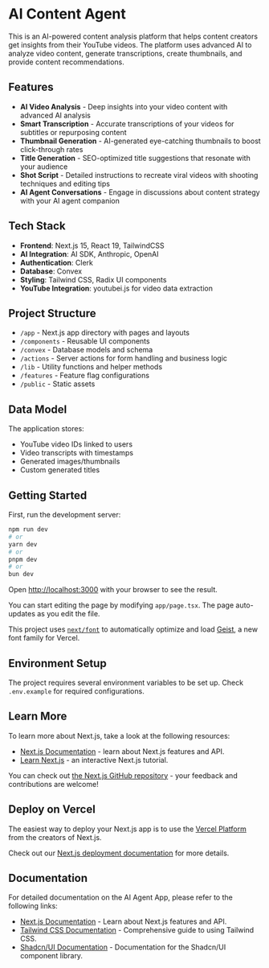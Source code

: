 # AI Content Agent

This is an AI-powered content analysis platform that helps content creators get insights from their YouTube videos. The platform uses advanced AI to analyze video content, generate transcriptions, create thumbnails, and provide content recommendations.

## Features

- **AI Video Analysis** - Deep insights into your video content with advanced AI analysis
- **Smart Transcription** - Accurate transcriptions of your videos for subtitles or repurposing content
- **Thumbnail Generation** - AI-generated eye-catching thumbnails to boost click-through rates
- **Title Generation** - SEO-optimized title suggestions that resonate with your audience
- **Shot Script** - Detailed instructions to recreate viral videos with shooting techniques and editing tips
- **AI Agent Conversations** - Engage in discussions about content strategy with your AI agent companion

## Tech Stack

- **Frontend**: Next.js 15, React 19, TailwindCSS
- **AI Integration**: AI SDK, Anthropic, OpenAI
- **Authentication**: Clerk
- **Database**: Convex
- **Styling**: Tailwind CSS, Radix UI components
- **YouTube Integration**: youtubei.js for video data extraction

## Project Structure

- `/app` - Next.js app directory with pages and layouts
- `/components` - Reusable UI components
- `/convex` - Database models and schema
- `/actions` - Server actions for form handling and business logic
- `/lib` - Utility functions and helper methods
- `/features` - Feature flag configurations
- `/public` - Static assets

## Data Model

The application stores:

- YouTube video IDs linked to users
- Video transcripts with timestamps
- Generated images/thumbnails
- Custom generated titles

## Getting Started

First, run the development server:

```bash
npm run dev
# or
yarn dev
# or
pnpm dev
# or
bun dev
```

Open [http://localhost:3000](http://localhost:3000) with your browser to see the result.

You can start editing the page by modifying `app/page.tsx`. The page auto-updates as you edit the file.

This project uses [`next/font`](https://nextjs.org/docs/app/building-your-application/optimizing/fonts) to automatically optimize and load [Geist](https://vercel.com/font), a new font family for Vercel.

## Environment Setup

The project requires several environment variables to be set up. Check `.env.example` for required configurations.

## Learn More

To learn more about Next.js, take a look at the following resources:

- [Next.js Documentation](https://nextjs.org/docs) - learn about Next.js features and API.
- [Learn Next.js](https://nextjs.org/learn) - an interactive Next.js tutorial.

You can check out [the Next.js GitHub repository](https://github.com/vercel/next.js) - your feedback and contributions are welcome!

## Deploy on Vercel

The easiest way to deploy your Next.js app is to use the [Vercel Platform](https://vercel.com/new?utm_medium=default-template&filter=next.js&utm_source=create-next-app&utm_campaign=create-next-app-readme) from the creators of Next.js.

Check out our [Next.js deployment documentation](https://nextjs.org/docs/app/building-your-application/deploying) for more details.

## Documentation

For detailed documentation on the AI Agent App, please refer to the following links:

- [Next.js Documentation](https://nextjs.org/docs) - Learn about Next.js features and API.
- [Tailwind CSS Documentation](https://tailwindcss.com/docs) - Comprehensive guide to using Tailwind CSS.
- [Shadcn/UI Documentation](https://ui.shadcn.com/docs) - Documentation for the Shadcn/UI component library.
